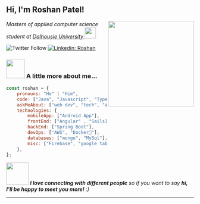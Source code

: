 <h2> Hi, I'm Roshan Patel!</h2>
<img align='right' src="https://media.giphy.com/media/M9gbBd9nbDrOTu1Mqx/giphy.gif" width="230">
<p>
 <em>Masters of applied computer science student at <a href="https://www.dal.ca/">Dalhousie University </a><img src="https://media.giphy.com/media/fYSnHlufseco8Fh93Z/giphy.gif" width="30">

</em></p>

![Twitter Follow](https://img.shields.io/twitter/follow/PATELROSHAN1998?label=Follow)
[![Linkedin: Roshan](https://img.shields.io/badge/-Roshan-blue?style=flat-square&logo=Linkedin&logoColor=white&link=https://www.linkedin.com/in/roshan-patel-722125176/)](https://www.linkedin.com/in/roshan-patel-722125176/)

### <img src="https://media.giphy.com/media/VgCDAzcKvsR6OM0uWg/giphy.gif" width="50"> A little more about me...  

```javascript
const roshan = {
    pronouns: "He" | "Him",
    code: ["Java", "Javascript", "Typescript", "HTML"],
    askMeAbout: ["web dev", "tech", "app dev", "plants🌳"],
    technologies: {
        mobileApp: ["Android App"],
        frontEnd: ["Angular" , "SailsJs"],
        backEnd: ["Spring Boot"],
        devOps: ["AWS", "Docker🐳"],
        databases: ["mongo", "MySql"],
        misc: ["Firebase", "google tableau", "JIRA", "PostMan"]
    },
};
```

<img src="https://media.giphy.com/media/LnQjpWaON8nhr21vNW/giphy.gif" width="60"> <em><b>I love connecting with different people</b> so if you want to say <b>hi, I'll be happy to meet you more!</b> :)</em>

---
